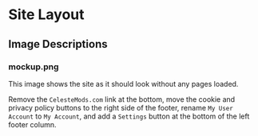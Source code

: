# Site Layout

## Image Descriptions

### mockup.png

This image shows the site as it should look without any pages loaded.

Remove the `CelesteMods.com` link at the bottom, move the cookie and privacy policy buttons to the right side of the footer, rename `My User Account` to `My Account`, and add a `Settings` button at the bottom of the left footer column.